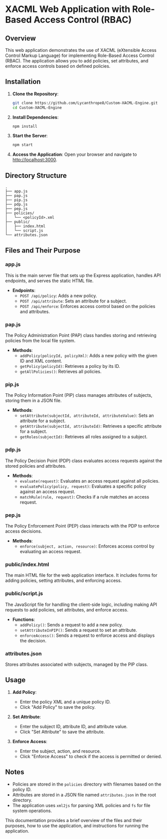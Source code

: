 # XACML Web Application with Role-Based Access Control (RBAC)

## Overview

This web application demonstrates the use of XACML (eXtensible Access Control Markup Language) for implementing Role-Based Access Control (RBAC). The application allows you to add policies, set attributes, and enforce access controls based on defined policies.

## Installation

1. **Clone the Repository**:
   ```bash
   git clone https://github.com/Lycanthrope8/Custom-XACML-Engine.git
   cd Custom-XACML-Engine
   ```

2. **Install Dependencies**:
   ```bash
   npm install
   ```

3. **Start the Server**:
   ```bash
   npm start
   ```

4. **Access the Application**:
   Open your browser and navigate to [http://localhost:3000](http://localhost:3000).

## Directory Structure

```
.
├── app.js
├── pap.js
├── pip.js
├── pdp.js
├── pep.js
├── policies/
│   └── <policyId>.xml
├── public/
│   ├── index.html
│   └── script.js
└── attributes.json
```

## Files and Their Purpose

### app.js

This is the main server file that sets up the Express application, handles API endpoints, and serves the static HTML file.

- **Endpoints**:
  - `POST /api/policy`: Adds a new policy.
  - `POST /api/attribute`: Sets an attribute for a subject.
  - `POST /api/enforce`: Enforces access control based on the policies and attributes.

### pap.js

The Policy Administration Point (PAP) class handles storing and retrieving policies from the local file system.

- **Methods**:
  - `addPolicy(policyId, policyXml)`: Adds a new policy with the given ID and XML content.
  - `getPolicy(policyId)`: Retrieves a policy by its ID.
  - `getAllPolicies()`: Retrieves all policies.

### pip.js

The Policy Information Point (PIP) class manages attributes of subjects, storing them in a JSON file.

- **Methods**:
  - `setAttribute(subjectId, attributeId, attributeValue)`: Sets an attribute for a subject.
  - `getAttribute(subjectId, attributeId)`: Retrieves a specific attribute for a subject.
  - `getRoles(subjectId)`: Retrieves all roles assigned to a subject.

### pdp.js

The Policy Decision Point (PDP) class evaluates access requests against the stored policies and attributes.

- **Methods**:
  - `evaluate(request)`: Evaluates an access request against all policies.
  - `evaluatePolicy(policy, request)`: Evaluates a specific policy against an access request.
  - `matchRule(rule, request)`: Checks if a rule matches an access request.

### pep.js

The Policy Enforcement Point (PEP) class interacts with the PDP to enforce access decisions.

- **Methods**:
  - `enforce(subject, action, resource)`: Enforces access control by evaluating an access request.

### public/index.html

The main HTML file for the web application interface. It includes forms for adding policies, setting attributes, and enforcing access.

### public/script.js

The JavaScript file for handling the client-side logic, including making API requests to add policies, set attributes, and enforce access.

- **Functions**:
  - `addPolicy()`: Sends a request to add a new policy.
  - `setAttributeInPIP()`: Sends a request to set an attribute.
  - `enforceAccess()`: Sends a request to enforce access and displays the decision.

### attributes.json

Stores attributes associated with subjects, managed by the PIP class.

## Usage

1. **Add Policy**:
   - Enter the policy XML and a unique policy ID.
   - Click "Add Policy" to save the policy.

2. **Set Attribute**:
   - Enter the subject ID, attribute ID, and attribute value.
   - Click "Set Attribute" to save the attribute.

3. **Enforce Access**:
   - Enter the subject, action, and resource.
   - Click "Enforce Access" to check if the access is permitted or denied.

## Notes

- Policies are stored in the `policies` directory with filenames based on the policy ID.
- Attributes are stored in a JSON file named `attributes.json` in the root directory.
- The application uses `xml2js` for parsing XML policies and `fs` for file system operations.

This documentation provides a brief overview of the files and their purposes, how to use the application, and instructions for running the application.
